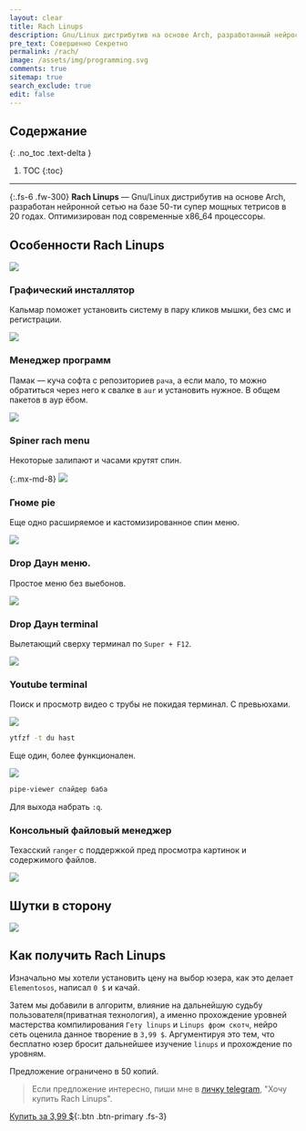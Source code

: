```yaml
---
layout: clear
title: Rach Linups
description: Gnu/Linux дистрибутив на основе Arch, разработанный нейросетью
pre_text: Совершенно Секретно
permalink: /rach/
image: /assets/img/programming.svg
comments: true
sitemap: true
search_exclude: true
edit: false
---
```


## Содержание
{: .no_toc .text-delta }

1. TOC
{:toc}

---

{:.fs-6 .fw-300}
**Rach Linups** — Gnu/Linux дистрибутив на основе Arch, разработан нейронной сетью на базе 50-ти супер мощных тетрисов в 20 годах. Оптимизирован под современные x86_64 процессоры.

## Особенности Rach Linups

![](/assets/img/rach/linups.png)

### Графический инсталлятор

Кальмар поможет установить систему в пару кликов мышки, без смс и регистрации.

![](/assets/img/rach/calamares.png)

### Менеджер программ

Памак — куча софта с репозиториев `рача`, а если мало, то можно обратиться через него к свалке в `aur` и установить нужное. В общем пакетов в аур ёбом.

![](/assets/img/rach/pamac.png)

### Spiner rach menu

Некоторые залипают и часами крутят спин.

{:.mx-md-8}
![](/assets/img/rach/spin.png)

### Гноме pie

Еще одно расширяемое и кастомизированное спин меню.

![](/assets/img/rach/pie.png)

### Drop Даун меню.

Простое меню без выебонов.

![](/assets/img/rach/jgmenu.png)

### Drop Даун terminal

Вылетающий сверху терминал по `Super + F12`.

![](/assets/img/rach/drop-term.png)

### Youtube terminal

Поиск и просмотр видео с трубы не покидая терминал. С превьюхами.

![](/assets/img/rach/ytfzf.png)

```bash
ytfzf -t du hast
```

Еще один, более функционален.

![](/assets/img/rach/yt.png)

```bash
pipe-viewer спайдер баба
```

Для выхода набрать `:q`.

### Консольный файловый менеджер

Техасский `ranger` с поддержкой пред просмотра картинок и содержимого файлов.

![](/assets/img/rach/ranger.png)

## Шутки в сторону

![](/assets/img/rach/lol.gif)

<!-- ### Установка



### Утилиты

Name | Описание
--- | ---

### Конфигурационные файлы

Путь | Описание
--- | --- -->

## Как получить Rach Linups

Изначально мы хотели установить цену на выбор юзера, как это делает `Elementosos`, написал `0 $` и качай.

Затем мы добавили в алгоритм, влияние на дальнейшую судьбу пользователя(приватная технология), а именно прохождение уровней мастерства компилирования `Гету linups` и `Linups фром скотч`, нейро сеть оценила данное творение в `3,99 $`. Аргументируя это тем, что бесплатно юзер бросит дальнейшее изучение `linups` и прохождение по уровням.

Предложение ограничено в 50 копий.

> Если предложение интересно, пиши мне в [личку telegram](https://telegram.me/cretm), "Хочу купить Rach Linups".

[Купить за 3,99 $](https://telegram.me/cretm){:.btn .btn-primary .fs-3}

<!-- > После оплаты вы получите ссылку на `email` для дальнейшего скачивания образа **Rach Linups**. -->
